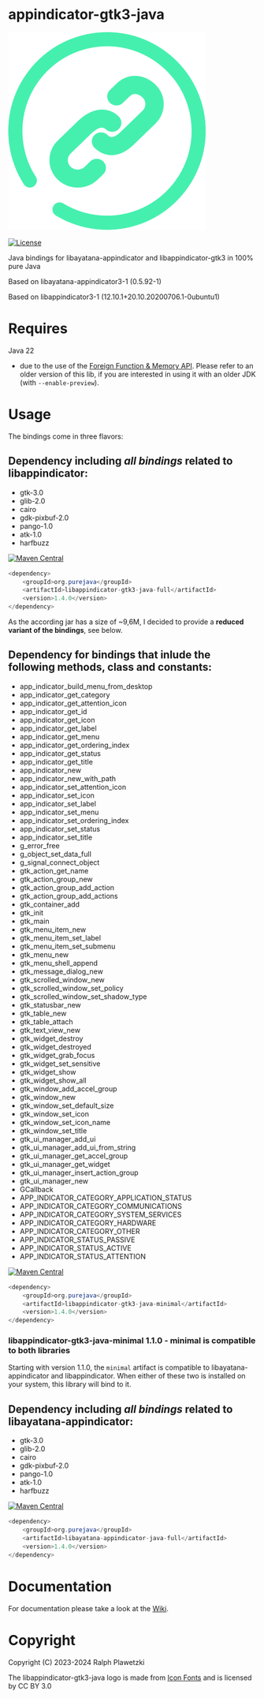 # appindicator-gtk3-java
![appindicator-gtk3-java](appindicator-gtk3-java.svg)

[![License](https://img.shields.io/github/license/purejava/appindicator-gtk3-java.svg)](https://github.com/purejava/appindicator-gtk3-java/blob/master/LICENSE)

Java bindings for libayatana-appindicator and libappindicator-gtk3 in 100% pure Java

Based on libayatana-appindicator3-1 (0.5.92-1)

Based on libappindicator3-1 (12.10.1+20.10.20200706.1-0ubuntu1)

# Requires
Java 22
- due to the use of the [Foreign Function & Memory API](https://openjdk.org/jeps/454). Please refer to an older version of this lib, if you are interested in using it with an older JDK (with `--enable-preview`).

# Usage
The bindings come in three flavors:

## Dependency including *all bindings* related to libappindicator:
- gtk-3.0
- glib-2.0
- cairo
- gdk-pixbuf-2.0
- pango-1.0
- atk-1.0
- harfbuzz

[![Maven Central](https://img.shields.io/maven-central/v/org.purejava/libappindicator-gtk3-java-full.svg?label=Maven%20Central)](https://central.sonatype.com/search?q=libappindicator-gtk3-java-full&smo=true&namespace=org.purejava)
```java
<dependency>
    <groupId>org.purejava</groupId>
    <artifactId>libappindicator-gtk3-java-full</artifactId>
    <version>1.4.0</version>
</dependency>
```

As the according jar has a size of ~9,6M, I decided to provide a **reduced variant of the bindings**, see below.
## Dependency for bindings that inlude **the following methods, class and constants**:
- app_indicator_build_menu_from_desktop
- app_indicator_get_category
- app_indicator_get_attention_icon
- app_indicator_get_id
- app_indicator_get_icon
- app_indicator_get_label
- app_indicator_get_menu
- app_indicator_get_ordering_index
- app_indicator_get_status
- app_indicator_get_title
- app_indicator_new
- app_indicator_new_with_path
- app_indicator_set_attention_icon
- app_indicator_set_icon
- app_indicator_set_label
- app_indicator_set_menu
- app_indicator_set_ordering_index
- app_indicator_set_status
- app_indicator_set_title
- g_error_free
- g_object_set_data_full
- g_signal_connect_object
- gtk_action_get_name
- gtk_action_group_new
- gtk_action_group_add_action
- gtk_action_group_add_actions
- gtk_container_add
- gtk_init
- gtk_main
- gtk_menu_item_new
- gtk_menu_item_set_label
- gtk_menu_item_set_submenu
- gtk_menu_new
- gtk_menu_shell_append
- gtk_message_dialog_new
- gtk_scrolled_window_new
- gtk_scrolled_window_set_policy
- gtk_scrolled_window_set_shadow_type
- gtk_statusbar_new
- gtk_table_new
- gtk_table_attach
- gtk_text_view_new
- gtk_widget_destroy
- gtk_widget_destroyed
- gtk_widget_grab_focus
- gtk_widget_set_sensitive
- gtk_widget_show
- gtk_widget_show_all
- gtk_window_add_accel_group
- gtk_window_new
- gtk_window_set_default_size
- gtk_window_set_icon
- gtk_window_set_icon_name
- gtk_window_set_title
- gtk_ui_manager_add_ui
- gtk_ui_manager_add_ui_from_string
- gtk_ui_manager_get_accel_group
- gtk_ui_manager_get_widget
- gtk_ui_manager_insert_action_group
- gtk_ui_manager_new
- GCallback
- APP_INDICATOR_CATEGORY_APPLICATION_STATUS
- APP_INDICATOR_CATEGORY_COMMUNICATIONS
- APP_INDICATOR_CATEGORY_SYSTEM_SERVICES
- APP_INDICATOR_CATEGORY_HARDWARE
- APP_INDICATOR_CATEGORY_OTHER
- APP_INDICATOR_STATUS_PASSIVE
- APP_INDICATOR_STATUS_ACTIVE
- APP_INDICATOR_STATUS_ATTENTION

[![Maven Central](https://img.shields.io/maven-central/v/org.purejava/libappindicator-gtk3-java-minimal.svg?label=Maven%20Central)](https://central.sonatype.com/search?q=libappindicator-gtk3-java-minimal&smo=true&namespace=org.purejava)
```java
<dependency>
    <groupId>org.purejava</groupId>
    <artifactId>libappindicator-gtk3-java-minimal</artifactId>
    <version>1.4.0</version>
</dependency>
```
### libappindicator-gtk3-java-minimal 1.1.0 - minimal is compatible to both libraries
Starting with version 1.1.0, the `minimal` artifact is compatible to libayatana-appindicator and libappindicator. When either of these two is installed on your system, this library will bind to it.
## Dependency including *all bindings* related to libayatana-appindicator:
- gtk-3.0
- glib-2.0
- cairo
- gdk-pixbuf-2.0
- pango-1.0
- atk-1.0
- harfbuzz

[![Maven Central](https://img.shields.io/maven-central/v/org.purejava/libayatana-appindicator-java-full.svg?label=Maven%20Central)](https://central.sonatype.com/search?q=libayatana-appindicator-java-full&smo=true&namespace=org.purejava)
```java
<dependency>
    <groupId>org.purejava</groupId>
    <artifactId>libayatana-appindicator-java-full</artifactId>
    <version>1.4.0</version>
</dependency>
```

# Documentation
For documentation please take a look at the [Wiki](https://github.com/purejava/appindicator-gtk3-java/wiki).

# Copyright
Copyright (C) 2023-2024 Ralph Plawetzki

The libappindicator-gtk3-java logo is made from [Icon Fonts](http://www.onlinewebfonts.com/icon) and is licensed by CC BY 3.0
